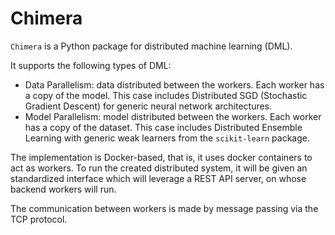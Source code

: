 # Chimera
`Chimera` is a Python package for distributed machine learning (DML).

It supports the following types of DML:

- Data Parallelism: data distributed between the workers. Each worker has a copy of the model. This case includes Distributed SGD (Stochastic Gradient Descent) for generic neural network architectures.
- Model Parallelism: model distributed between the workers. Each worker has a copy of the dataset. This case includes Distributed Ensemble Learning with generic weak learners from the `scikit-learn` package. 

The implementation is Docker-based, that is, it uses docker containers to act as workers. To run the created distributed system, it will be given an standardized interface which will leverage a REST API server, on whose backend workers will run.

The communication between workers is made by message passing via the TCP protocol.
